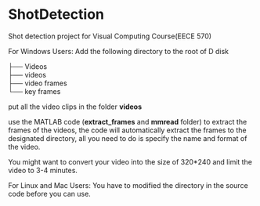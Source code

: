 ShotDetection
=============

Shot detection project for Visual Computing Course(EECE 570)

For Windows Users:
Add the following directory to the root of D disk

├── Videos  
    ├── videos  
    ├── video frames  
    └── key frames

put all the video clips in the folder **videos**

use the MATLAB code (**extract_frames** and **mmread** folder) to extract the frames of the videos, the code will automatically extract the frames to the designated directory, all you need to do is specify the name and format of the video. 

You might want to convert your video into the size of 320*240 and limit the video to 3-4 minutes.

For Linux and Mac Users:
You have to modified the directory in the source code before you can use.
